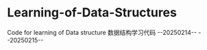 # Learning-of-Data-Structures
Code for learning of Data structure 数据结构学习代码
--20250214--
--20250215--
